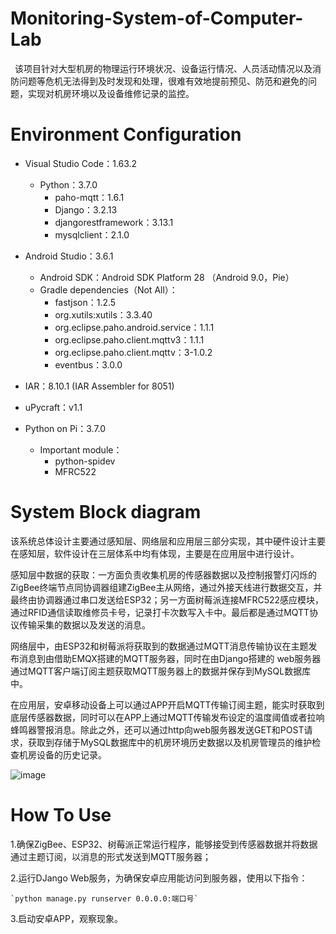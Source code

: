 # Monitoring-System-of-Computer-Lab

&ensp;该项目针对大型机房的物理运行环境状况、设备运行情况、人员活动情况以及消防问题等危机无法得到及时发现和处理，很难有效地提前预见、防范和避免的问题，实现对机房环境以及设备维修记录的监控。

# Environment Configuration

* Visual Studio Code：1.63.2
  * Python：3.7.0
    * paho-mqtt：1.6.1
    * Django：3.2.13
    * djangorestframework：3.13.1
    * mysqlclient：2.1.0
    
* Android Studio：3.6.1
  * Android SDK：Android SDK Platform 28 （Android 9.0，Pie）
  * Gradle dependencies（Not All）：
    * fastjson：1.2.5
    * org.xutils:xutils：3.3.40
    * org.eclipse.paho.android.service：1.1.1
    * org.eclipse.paho.client.mqttv3：1.1.1
    * org.eclipse.paho.client.mqttv：3-1.0.2
    * eventbus：3.0.0
    
* IAR：8.10.1 (IAR Assembler for 8051)

* uPycraft：v1.1

* Python on Pi：3.7.0
  * Important module：
    * python-spidev 
    * MFRC522

# System Block diagram

该系统总体设计主要通过感知层、网络层和应用层三部分实现，其中硬件设计主要在感知层，软件设计在三层体系中均有体现，主要是在应用层中进行设计。  

感知层中数据的获取：一方面负责收集机房的传感器数据以及控制报警灯闪烁的ZigBee终端节点同协调器组建ZigBee主从网络，通过外接天线进行数据交互，并最终由协调器通过串口发送给ESP32；另一方面树莓派连接MFRC522感应模块，通过RFID通信读取维修员卡号，记录打卡次数写入卡中。最后都是通过MQTT协议传输采集的数据以及发送的消息。  

网络层中，由ESP32和树莓派将获取到的数据通过MQTT消息传输协议在主题发布消息到由借助EMQX搭建的MQTT服务器，同时在由Django搭建的 web服务器通过MQTT客户端订阅主题获取MQTT服务器上的数据并保存到MySQL数据库中。  

在应用层，安卓移动设备上可以通过APP开启MQTT传输订阅主题，能实时获取到底层传感器数据，同时可以在APP上通过MQTT传输发布设定的温度阈值或者拉响蜂鸣器警报消息。除此之外，还可以通过http向web服务器发送GET和POST请求，获取到存储于MySQL数据库中的机房环境历史数据以及机房管理员的维护检查机房设备的历史记录。  

![image](https://user-images.githubusercontent.com/83326493/177072051-09bd3da2-2bb9-42bd-b121-b0c8b71c6269.png)

# How To Use

1.确保ZigBee、ESP32、树莓派正常运行程序，能够接受到传感器数据并将数据通过主题订阅，以消息的形式发送到MQTT服务器；

2.运行DJango Web服务，为确保安卓应用能访问到服务器，使用以下指令：  

    `python manage.py runserver 0.0.0.0:端口号`
 
3.启动安卓APP，观察现象。

